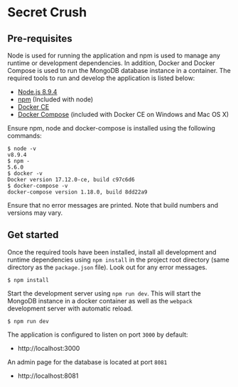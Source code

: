# Secret Crush

## Pre-requisites

Node is used for running the application and npm is used to manage any runtime or development dependencies. In addition, Docker and Docker Compose is used to run the MongoDB database instance in a container. The required tools to run and develop the application is listed below:

- [Node.js 8.9.4](https://nodejs.org/en/download/)
- [npm](https://www.npmjs.com/get-npm) (Included with node)
- [Docker CE](https://www.docker.com/community-edition)
- [Docker Compose](https://docs.docker.com/compose/install/) (included with Docker CE on Windows and Mac OS X)

Ensure npm, node and docker-compose is installed using the following commands:

```
$ node -v
v8.9.4
$ npm -
5.6.0
$ docker -v
Docker version 17.12.0-ce, build c97c6d6
$ docker-compose -v
docker-compose version 1.18.0, build 8dd22a9
```

Ensure that no error messages are printed. Note that build numbers and versions may vary.

## Get started

Once the required tools have been installed, install all development and runtime dependencies using `npm install` in the project root directory (same directory as the `package.json` file). Look out for any error messages.

```
$ npm install
```

Start the development server using `npm run dev`. This will start the MongoDB instance in a docker container as well as the `webpack` development server with automatic reload.

```
$ npm run dev
```

The application is configured to listen on port `3000` by default:

- http://localhost:3000

An admin page for the database is located at port `8081`

- http://localhost:8081
